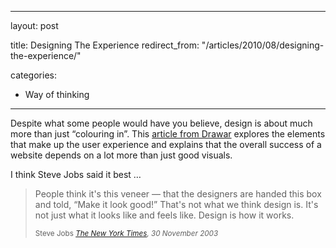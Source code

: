 
---
layout: post

title: Designing The Experience
redirect_from: "/articles/2010/08/designing-the-experience/"

categories:
- Way of thinking
---

Despite what some people would have you believe, design is about much more than just &ldquo;colouring in&rdquo;. This [article from Drawar](http://www.drawar.com/articles/design-the-experience) explores the elements that make up the user experience and explains that the overall success of a website depends on a lot more than just good visuals.

I think Steve Jobs said it best &hellip;
<blockquote>
	<p>People think it's this veneer — that the designers are handed this box and told, &ldquo;Make it look good!&rdquo; That's not what we think design is. It's not just what it looks like and feels like. Design is how it works.</p>
	<small>Steve Jobs <cite><a href="http://www.nytimes.com/2003/11/30/magazine/the-guts-of-a-new-machine.html">The New York Times</a>, 30 November 2003</cite></small>
</blockquote>